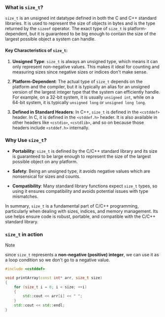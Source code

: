 
### What is `size_t`?

`size_t` is an unsigned int datatype defined in both the C and C++ standard libraries. It is used to represent the size of objects in bytes and is the type returned by the `sizeof` operator. The exact type of `size_t` is platform-dependent, but it is guaranteed to be big enough to contain the size of the largest possible object a system can handle.

#### Key Characteristics of `size_t`:

1. **Unsigned Type**: `size_t` is always an unsigned type, which means it can only represent non-negative values. This makes it ideal for counting and measuring sizes since negative sizes or indices don't make sense.

2. **Platform-Dependent**: The actual type of `size_t` depends on the platform and the compiler, but it is typically an alias for an unsigned version of the largest integer type that the system can efficiently handle. For example, on a 32-bit system, it is usually `unsigned int`, while on a 64-bit system, it is typically `unsigned long` or `unsigned long long`.

3. **Defined in Standard Headers**: In C++, `size_t` is defined in the `<cstddef>` header. In C, it is defined in the `<stddef.h>` header. It is also available in other headers like `<cstdio>`, `<cstdlib>`, and so on because those headers include `<stddef.h>` internally.

### Why Use `size_t`?

- **Portability**: `size_t` is defined by the C/C++ standard library and its size is guaranteed to be large enough to represent the size of the largest possible object on any platform.

- **Safety**: Being an unsigned type, it avoids negative values which are nonsensical for sizes and counts.

- **Compatibility**: Many standard library functions expect `size_t` types, so using it ensures compatibility and avoids potential issues with type mismatches.

In summary, `size_t` is a fundamental part of C/C++ programming, particularly when dealing with sizes, indices, and memory management. Its use helps ensure code is robust, portable, and compatible with the C/C++ standard library.

### `size_t` in action


> [!NOTE]
> since `size_t` represents a **non-negative (positive) integer**, we can use it as a loop condition so we don't go to a negative value.
> 


```cpp
#include <cstddef>

void printArray(const int* arr, size_t size) 
{
    for (size_t i = 0; i < size; ++i) 
    {
        std::cout << arr[i] << " ";
    }
    std::cout << std::endl;
}
```